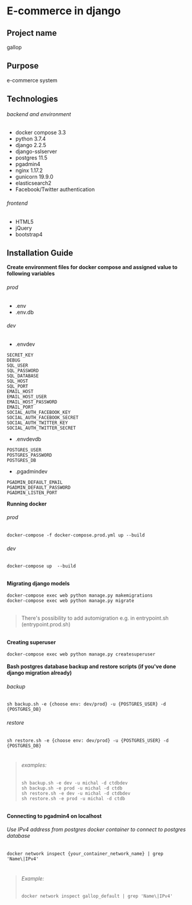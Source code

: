 # E-commerce in django

## Project name
gallop

## Purpose
e-commerce system

## Technologies

###### backend and environment
- docker compose 3.3
- python 3.7.4
- django 2.2.5
- django-sslserver
- postgres 11.5
- pgadmin4
- nginx 1.17.2
- gunicorn 19.9.0
- elasticsearch2
- Facebook/Twitter authentication

###### frontend
- HTML5
- jQuery
- bootstrap4


## Installation Guide

**Create environment files for docker compose and assigned value to following variables**
###### prod<br>
- .env <br>
- .env.db <br>

###### dev 
- .envdev
```
SECRET_KEY
DEBUG
SQL_USER
SQL_PASSWORD
SQL_DATABASE
SQL_HOST
SQL_PORT
EMAIL_HOST
EMAIL_HOST_USER
EMAIL_HOST_PASSWORD
EMAIL_PORT
SOCIAL_AUTH_FACEBOOK_KEY
SOCIAL_AUTH_FACEBOOK_SECRET
SOCIAL_AUTH_TWITTER_KEY
SOCIAL_AUTH_TWITTER_SECRET
```
- .envdevdb
```
POSTGRES_USER
POSTGRES_PASSWORD
POSTGRES_DB
```
- .pgadmindev
```
PGADMIN_DEFAULT_EMAIL
PGADMIN_DEFAULT_PASSWORD
PGADMIN_LISTEN_PORT
```

**Running docker**
###### prod<br>
`docker-compose -f docker-compose.prod.yml up --build`<br>
###### dev<br>
`docker-compose up  --build`<br><br>

**Migrating django models**<br><br>
`docker-compose exec web python manage.py makemigrations`<br>
`docker-compose exec web python manage.py migrate`
<br><br>
> There's possibility to add automigration e.g. in entrypoint.sh (entrypoint.prod.sh)

<br>**Creating superuser**<br><br>
`docker-compose exec web python manage.py createsuperuser`
<br><br>
**Bash postgres database backup and restore scripts (if you've done django migration already)**
###### backup <br>
`sh backup.sh -e {choose env: dev/prod} -u {POSTGRES_USER} -d {POSTGRES_DB}` <br>

###### restore <br>
`sh restore.sh -e {choose env: dev/prod} -u {POSTGRES_USER} -d {POSTGRES_DB}` <br>
<br>
> ###### examples:<br>
> `sh backup.sh -e dev -u michal -d ctdbdev` <br>
> `sh backup.sh -e prod -u michal -d ctdb` <br>
> `sh restore.sh -e dev -u michal -d ctdbdev` <br>
> `sh restore.sh -e prod -u michal -d ctdb` 

<br>**Connecting to pgadmin4 on localhost**
###### Use IPv4 address from postgres docker container to connect to postgres database <br>
`docker network inspect {your_container_network_name} | grep 'Name\|IPv4'` <br><br>
> ###### Example:<br>
> `docker network inspect gallop_default | grep 'Name\|IPv4'`

